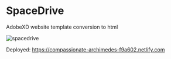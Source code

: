 # SpaceDrive
AdobeXD website template conversion to html




![spacedrive](https://user-images.githubusercontent.com/37672494/62924295-b4adfc00-bda7-11e9-8a11-e89e8b2d5419.png)

Deployed: https://compassionate-archimedes-f9a602.netlify.com
